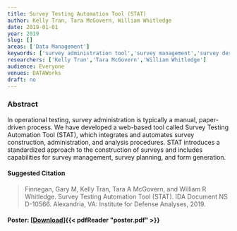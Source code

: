 ```yaml
---
title: Survey Testing Automation Tool (STAT)
author: Kelly Tran, Tara McGovern, William Whitledge
date: 2019-01-01
year: 2019
slug: []
areas: ['Data Management']
keywords: ['survey administration tool','survey management','survey design and analysis']
researchers: ['Kelly Tran','Tara McGovern','William Whitledge']
audience: Everyone
venues: DATAWorks
draft: no
---
```




### Abstract
In operational testing, survey administration is typically a manual, paper-driven process. We have developed a web-based tool called Survey Testing Automation Tool (STAT), which integrates and automates survey construction, administration, and analysis procedures. STAT introduces a standardized approach to the construction of surveys and includes capabilities for survey management, survey planning, and form generation.

#### Suggested Citation
> Finnegan, Gary M, Kelly Tran, Tara A McGovern, and William R Whitledge. Survey Testing Automation Tool (STAT). IDA Document NS D-10566. Alexandria, VA: Institute for Defense Analyses, 2019.





#### Poster: [[Download](poster.pdf)]{{< pdfReader "poster.pdf" >}}
